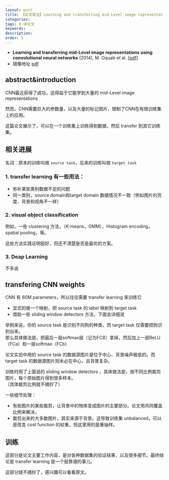 ```yaml
---
layout: post
title: 【论文笔记】Learning and transferring mid-Level image representations CNN
categories:
tags: 0-读论文
keywords:
description:
order: 5
---
```



- **Learning and transferring mid-Level image representations using convolutional neural networks** (2014), M. Oquab et al. [[pdf]](http://www.cv-foundation.org/openaccess/content_cvpr_2014/papers/Oquab_Learning_and_Transferring_2014_CVPR_paper.pdf)
- 镜像地址 [pdf](https://github.com/guofei9987/pictures_for_blog/tree/master/papers)

## abstract&introduction
CNN最近获得了成功，这得益于它能学到大量的 mid-Level image representations  

然而，CNN需要巨大的参数量，以及大量的标记图片，限制了CNN在有限训练集上的应用。

这篇论文展示了，可以在一个训练集上训练得到数据，然后 transfer 到其它训练集。

## 相关进展
名词：原本的训练叫做 `source task`，后来的训练叫做 `target task`
### 1. transfer learning 有一些用法：
- 弥补某些类别数据不足的问题
- 同一类别，source domain和target domain 数据情况不一致（例如图片的亮度、背景和视角不一样）

### 2. visual object classification
例如，一些 clustering 方法，（K-means，GMM），Histogram encoding，spatial pooling，等。

这些方法实践证明挺好，但还不清楚是否是最优的方案。
### 3. Deap Learning
不多说

## transfering CNN weights
CNN 有 60M parameters，所以往往需要 transfer learning 来训练它

- 显式的做一个映射，把 source task 的 label 映射到 target task
- 借助一些 sliding window detectors 方法，下面会详细说


举例来说，你的 source task 是识别不同狗的种类，而 target task 仅需要把狗识别出来。  
那么具体做法是，把最后一层softmax层（记为FC8）拿掉，然后加上一层ReLU（FCa）和一层softmax（FCb）

论文实验中用的 source task 的数据源图片是位于中心、背景噪声极低的。而target task 的数据源图片则未必在中心，且背景复杂。

训练时用了上面说的 sliding window detectors ，具体做法是，按不同比例裁剪图片，每个原始图片得到很多样本。  
（具体裁剪比例就不摘抄了）  

一些细节处理：
- 有些图片的某些裁剪，让背景中的物体变成图片的主要部分。论文用共同覆盖比例来解决。
- 裁剪出来的大多数图片，其实来源于背景。这导致训练集 unbalanced，可以是改变 cost function 的权重，但这里用的是重抽样。

## 训练

这部分是论文主要工作内容，是对各种数据集的验证结果，以及很多细节。最终结论是 transfer learning 是一个挺靠谱的事儿。  

这部分就不摘抄了，感兴趣可以看看原文。
